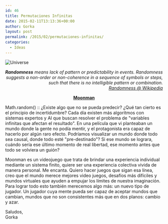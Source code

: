 ```yaml
---
id: 46
title: Permutaciones Infinitas
date: 2015-02-11T13:13:36+00:00
author: Gorka
layout: post
permalink: /2015/02/permutaciones-infinitas/
categories:
  - Ideas
---
```

<p> 
  <img src="/wp-content/uploads/2015/02/universe-300x148.jpg" alt="Universe" srcset="/wp-content/uploads/2015/02/universe-300x148.jpg 300w, /wp-content/uploads/2015/02/universe-1024x506.jpg 1024w, /wp-content/uploads/2015/02/universe.jpg 1280w" sizes="100vw" />
</p>

<p style="text-align: right; font-style: italic;">
  <b>Randomness</b> means lack of pattern or predictability in events. Randomness suggests a non-order or non-coherence in a sequence of symbols or steps, such that there is no intelligible pattern or combination.<br /> <a title="Randomness" href="http://en.wikipedia.org/wiki/Randomness" target="_blank">Randomness @ Wikipedia</a>
</p>

<p style="text-align: center;">
  <b><a title="Moonman" href="http://www.wired.com/2015/02/moonman-videogame/" target="_blank">Moonman</a></b>
</p>

<p>
  Math.random() :: ¿Existe algo que no se pueda predecir? ¿Qué tan cierto es el principio de incertidumbre? Cada día existen más algoritmos con sistemas expertos y AI que buscan resolver el problema de "variables infinitas que afectan el resultado". En una película que vi planteaban un mundo donde la gente no podía mentir, y el protagonista era capaz de hacerlo por algún raro efecto. Podríamos visualizar un mundo donde todo sea causal, donde todo esté "pre-destinado"? Si ese mundo se lograra, cuándo sería ese último momento de real libertad, ese momento antes que todo se volviera un guión?
</p>

<p>
  Moonman es un videojuego que trata de brindar una experiencia individual mediante un sistema finito, quiere ser una experiencia colectiva vivida de manera personal. Me encanta. Quiero hacer juegos que sigan esa línea, creo que el mundo merece mejores video juegos, desafíos más difíciles y mundos virtuales que ayuden a empujar los límites de nuestra imaginación. Para lograr todo esto también merecemos algo más: un nuevo tipo de jugador. Un jugador cuya mente pueda ser capaz de aceptar mundos que cambian, mundos que no son consistentes más que en dos planos: cambio y azar.
</p>

<p>
  Saludos,<br /> Gorka
</p>
